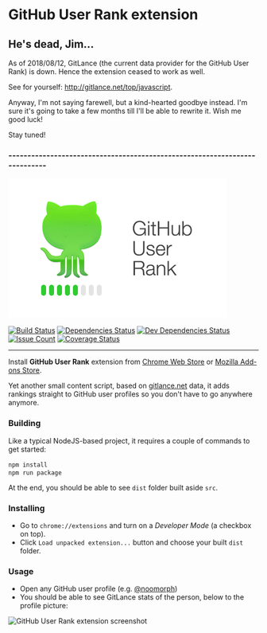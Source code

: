 # GitHub User Rank extension

## He's dead, Jim...

As of 2018/08/12, GitLance (the current data provider for the GitHub User Rank) is down. Hence the extension ceased to work as well.

See for yourself: http://gitlance.net/top/javascript.

Anyway, I'm not saying farewell, but a kind-hearted goodbye instead. I'm sure it's going to take a few months till I'll be able to rewrite it. Wish me good luck!

Stay tuned!

### ---------------------------------------------------------------------------


![Logo](./src/resources/promo.png)

[![Build Status](https://travis-ci.org/noomorph/github-user-rank-extension.svg?branch=master)](https://travis-ci.org/noomorph/github-user-rank-extension)
[![Dependencies Status](https://david-dm.org/noomorph/github-user-rank-extension/status.svg)](https://david-dm.org/noomorph/github-user-rank-extension)
[![Dev Dependencies Status](https://david-dm.org/noomorph/github-user-rank-extension/dev-status.svg)](https://david-dm.org/noomorph/github-user-rank-extension?type=dev)
[![Issue Count](https://codeclimate.com/github/noomorph/github-user-rank-extension/badges/issue_count.svg)](https://codeclimate.com/github/noomorph/github-user-rank-extension)
[![Coverage Status](https://coveralls.io/repos/github/noomorph/github-user-rank-extension/badge.svg)](https://coveralls.io/github/noomorph/github-user-rank-extension)

<hr />

Install **GitHub User Rank** extension from [Chrome Web Store](https://chrome.google.com/webstore/detail/github-user-rank/oabhkjmpcnkeifhahnlhafajeoofhjak) or [Mozilla Add-ons Store](https://addons.mozilla.org/en-US/firefox/addon/github-user-rank-extension/).

Yet another small content script, based on [gitlance.net](http://beta.gitlance.net) data,
it adds rankings straight to GitHub user profiles so you don't have to go anywhere anymore.

### Building

Like a typical NodeJS-based project, it requires a couple of commands to get started:

```
npm install
npm run package
```

At the end, you should be able to see `dist` folder built aside `src`.

### Installing

* Go to `chrome://extensions` and turn on a *Developer Mode* (a checkbox on top).
* Click `Load unpacked extension...` button and choose your built `dist` folder.

### Usage

* Open any GitHub user profile (e.g. [@noomorph](https://github.com/noomorph))
* You should be able to see GitLance stats of the person, below to the profile picture:

![GitHub User Rank extension screenshot](https://github.com/noomorph/github-user-rank-extension/raw/master/docs/images/profile-screenshot.png "GitHub User Rank extension screenshot")
